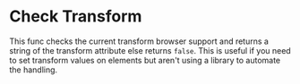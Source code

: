 # Check Transform

This func checks the current transform browser support and returns a string of the transform attribute else returns `false`. This is useful if you need to set transform values on elements but aren't using a library to automate the handling.
